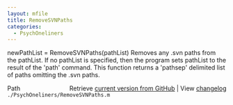 ```yaml
---
layout: mfile
title: RemoveSVNPaths
categories:
  - PsychOneliners
---
```


newPathList = RemoveSVNPaths\(pathList\)
Removes any .svn paths from the pathList.  If no pathList is specified,
then the program sets pathList to the result of the 'path' command.  This
function returns a 'pathsep' delimited list of paths omitting the .svn
paths.


<div class="code_header" style="text-align:right;">
  <span style="float:left;">Path&nbsp;&nbsp;</span> <span class="counter">Retrieve <a href=
  "https://raw.github.com/Psychtoolbox-3/Psychtoolbox-3/beta/./PsychOneliners/RemoveSVNPaths.m">current version from GitHub</a> | View <a href=
  "https://github.com/Psychtoolbox-3/Psychtoolbox-3/commits/beta/./PsychOneliners/RemoveSVNPaths.m">changelog</a></span>
</div>
<div class="code">
  <code>./PsychOneliners/RemoveSVNPaths.m</code>
</div>
